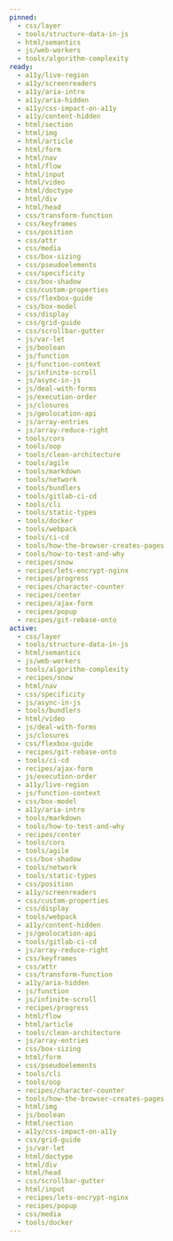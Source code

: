 ```yaml
---
pinned:
  - css/layer
  - tools/structure-data-in-js
  - html/semantics
  - js/web-workers
  - tools/algorithm-complexity
ready:
  - a11y/live-region
  - a11y/screenreaders
  - a11y/aria-intro
  - a11y/aria-hidden
  - a11y/css-impact-on-a11y
  - a11y/content-hidden
  - html/section
  - html/img
  - html/article
  - html/form
  - html/nav
  - html/flow
  - html/input
  - html/video
  - html/doctype
  - html/div
  - html/head
  - css/transform-function
  - css/keyframes
  - css/position
  - css/attr
  - css/media
  - css/box-sizing
  - css/pseudoelements
  - css/specificity
  - css/box-shadow
  - css/custom-properties
  - css/flexbox-guide
  - css/box-model
  - css/display
  - css/grid-guide
  - css/scrollbar-gutter
  - js/var-let
  - js/boolean
  - js/function
  - js/function-context
  - js/infinite-scroll
  - js/async-in-js
  - js/deal-with-forms
  - js/execution-order
  - js/closures
  - js/geolocation-api
  - js/array-entries
  - js/array-reduce-right
  - tools/cors
  - tools/oop
  - tools/clean-architecture
  - tools/agile
  - tools/markdown
  - tools/network
  - tools/bundlers
  - tools/gitlab-ci-cd
  - tools/cli
  - tools/static-types
  - tools/docker
  - tools/webpack
  - tools/ci-cd
  - tools/how-the-browser-creates-pages
  - tools/how-to-test-and-why
  - recipes/snow
  - recipes/lets-encrypt-nginx
  - recipes/progress
  - recipes/character-counter
  - recipes/center
  - recipes/ajax-form
  - recipes/popup
  - recipes/git-rebase-onto
active:
  - css/layer
  - tools/structure-data-in-js
  - html/semantics
  - js/web-workers
  - tools/algorithm-complexity
  - recipes/snow
  - html/nav
  - css/specificity
  - js/async-in-js
  - tools/bundlers
  - html/video
  - js/deal-with-forms
  - js/closures
  - css/flexbox-guide
  - recipes/git-rebase-onto
  - tools/ci-cd
  - recipes/ajax-form
  - js/execution-order
  - a11y/live-region
  - js/function-context
  - css/box-model
  - a11y/aria-intro
  - tools/markdown
  - tools/how-to-test-and-why
  - recipes/center
  - tools/cors
  - tools/agile
  - css/box-shadow
  - tools/network
  - tools/static-types
  - css/position
  - a11y/screenreaders
  - css/custom-properties
  - css/display
  - tools/webpack
  - a11y/content-hidden
  - js/geolocation-api
  - tools/gitlab-ci-cd
  - js/array-reduce-right
  - css/keyframes
  - css/attr
  - css/transform-function
  - a11y/aria-hidden
  - js/function
  - js/infinite-scroll
  - recipes/progress
  - html/flow
  - html/article
  - tools/clean-architecture
  - js/array-entries
  - css/box-sizing
  - html/form
  - css/pseudoelements
  - tools/cli
  - tools/oop
  - recipes/character-counter
  - tools/how-the-browser-creates-pages
  - html/img
  - js/boolean
  - html/section
  - a11y/css-impact-on-a11y
  - css/grid-guide
  - js/var-let
  - html/doctype
  - html/div
  - html/head
  - css/scrollbar-gutter
  - html/input
  - recipes/lets-encrypt-nginx
  - recipes/popup
  - css/media
  - tools/docker
---
```


